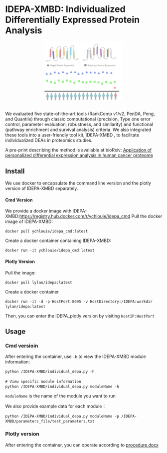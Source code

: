 # IDEPA-XMBD: Individualized Differentially Expressed Protein Analysis

<div align=center><img src="./figs/IDEPA_figs.png" width="50%" height="50%" ></div>
&nbsp;


We evaluated five state-of-the-art tools (RankComp v1/v2, PenDA, Peng, and Quantile) through classic computational (precision, Type one error control, parameter evaluation, robustness, and similarity) and functional (pathway enrichment and survival analysis) criteria. We also integrated these tools into a user-friendly tool kit, IDEPA-XMBD , to facilitate individualized DEAs in proteomics studies.

A pre-print describing the method is available at bioRxiv: [Application of personalized differential expression analysis in human cancer proteome](https://www.biorxiv.org/content/10.1101/2021.07.18.452812v2)


## Install
We use docker to encapsulate the command line version and the plotly version of IDEPA-XMBD separately.

#### Cmd Version
We provide a docker image with IDEPA-XMBD:https://registry.hub.docker.com/r/ychlouie/idepa_cmd
Pull the docker image of IDEPA-XMBD:
```shell
docker pull ychlouie/idepa_cmd:latest
```

Create a docker container containing IDEPA-XMBD:
```shell
docker run -it ychlouie/idepa_cmd:latest
```

#### Plotly Version
Pull the image:
```shell
docker pull lylan/idepa:latest
```

Create a docker container
```shell
docker run -it -d -p HostPort:8095 -v HostDirectory:/IDEPA:workdir lylan/idepa:latest
```
Then, you can enter the IDEPA_plotly version by visiting `HostIP:HostPort` 

## Usage
### Cmd versioin
After entering the container, use `-h` to view the IDEPA-XMBD module information:
```shell
python /IDEPA-XMBD/individual_depa.py -h

# View specific module information 
python /IDEPA-XMBD/individual_depa.py moduleName -h
```
`moduleName` is the name of the module you want to run 

We also provide example data for each module：
```shell
python /IDEPA-XMBD/individual_depa.py moduleName -p /IDEPA-XMBD/parameters_file/test_parameters.txt
```

### Plotly version

After entering the container, you can operate according to [procedure.docx](./procedure.docx)

